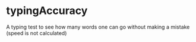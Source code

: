 # typingAccuracy
A typing test to see how many words one can go without making a mistake (speed is not calculated)
